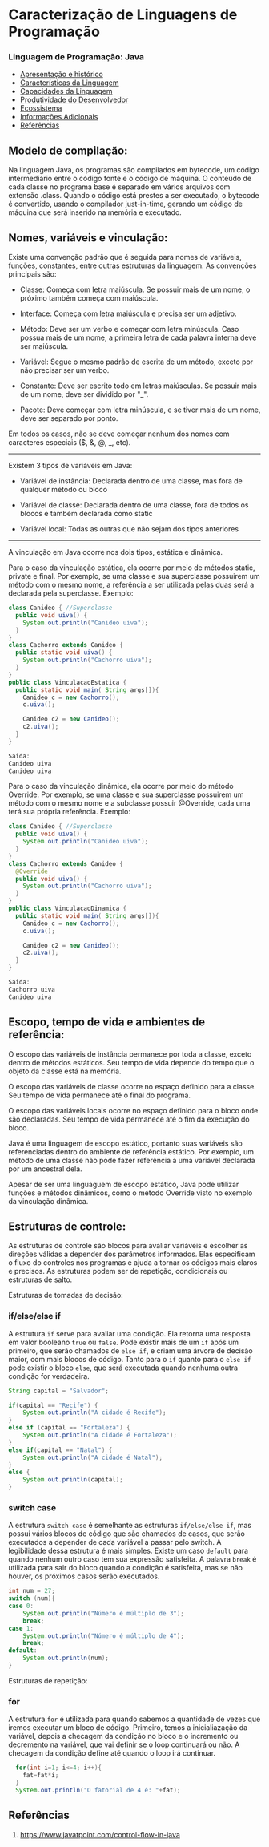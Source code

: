 # Caracterização de Linguagens de Programação

### Linguagem de Programação: Java

  * [Apresentação e histórico](#apresenta--o-e-hist-rico)
  * [Características da Linguagem](#caracter-sticas-da-linguagem)
  * [Capacidades da Linguagem](#capacidades-da-linguagem)
  * [Produtividade do Desenvolvedor](#produtividade-do-desenvolvedor)
  * [Ecossistema](#ecossistema)
  * [Informações Adicionais](#informa--es-adicionais)
  * [Referências](#refer-ncias)


## Modelo de compilação:

Na linguagem Java, os programas são compilados em bytecode, um código intermediário entre o código fonte e o código de máquina. O conteúdo de cada classe no programa base é separado em vários arquivos com extensão .class. Quando o código está prestes a ser executado, o bytecode é convertido, usando o compilador just-in-time, gerando um código de máquina que será inserido na memória e executado.


## Nomes, variáveis e vinculação:

Existe uma convenção padrão que é seguida para nomes de variáveis, funções, constantes, entre outras estruturas da linguagem. As convenções principais são:

+ Classe: Começa com letra maiúscula. Se possuir mais de um nome, o próximo também começa com maiúscula.
  
+ Interface: Começa com letra maiúscula e precisa ser um adjetivo.

+ Método: Deve ser um verbo e começar com letra minúscula. Caso possua mais de um nome, a primeira letra de cada palavra interna deve ser maiúscula.

+ Variável: Segue o mesmo padrão de escrita de um método, exceto por não precisar ser um verbo.

+ Constante: Deve ser escrito todo em letras maiúsculas. Se possuir mais de um nome, deve ser dividido por "_".

+ Pacote: Deve começar com letra minúscula, e se tiver mais de um nome, deve ser separado por ponto.

Em todos os casos, não se deve começar nenhum dos nomes com caracteres especiais ($, &, @, _, etc).

___

Existem 3 tipos de variáveis em Java:

+ Variável de instância: Declarada dentro de uma classe, mas fora de qualquer método ou bloco

+ Variável de classe: Declarada dentro de uma classe, fora de todos os blocos e também declarada como static

+ Variável local: Todas as outras que não sejam dos tipos anteriores

___

A vinculação em Java ocorre nos dois tipos, estática e dinâmica.

Para o caso da vinculação estática, ela ocorre por meio de métodos static, private e final. Por exemplo, se uma classe e sua superclasse possuirem um método com o mesmo nome, a referência a ser utilizada pelas duas será a declarada pela superclasse. Exemplo:

```java
class Canideo { //Superclasse
  public void uiva() {
    System.out.println("Canideo uiva");
  }
}
class Cachorro extends Canideo {
  public static void uiva() {
    System.out.println("Cachorro uiva");
  }
}
public class VinculacaoEstatica {
  public static void main( String args[]){
    Canideo c = new Cachorro();
    c.uiva();

    Canideo c2 = new Canideo();
    c2.uiva();
  }
}

Saida:
Canideo uiva
Canideo uiva
```

Para o caso da vinculação dinâmica, ela ocorre por meio do método Override. Por exemplo, se uma classe e sua superclasse possuirem um método com o mesmo nome e a subclasse possuir @Override, cada uma terá sua própria referência. Exemplo:

```java
class Canideo { //Superclasse
  public void uiva() {
    System.out.println("Canideo uiva");
  }
}
class Cachorro extends Canideo {
  @Override
  public void uiva() {
    System.out.println("Cachorro uiva");
  }
}
public class VinculacaoDinamica {
  public static void main( String args[]){
    Canideo c = new Cachorro();
    c.uiva();

    Canideo c2 = new Canideo();
    c2.uiva();
  }
}

Saida:
Cachorro uiva
Canideo uiva
```

## Escopo, tempo de vida e ambientes de referência:

O escopo das variáveis de instância permanece por toda a classe, exceto dentro de métodos estáticos. Seu tempo de vida depende do tempo que o objeto da classe está na memória.

O escopo das variáveis de classe ocorre no espaço definido para a classe. Seu tempo de vida permanece até o final do programa.

O escopo das variáveis locais ocorre no espaço definido para o bloco onde são declaradas. Seu tempo de vida permanece até o fim da execução do bloco.

Java é uma linguagem de escopo estático, portanto suas variáveis são referenciadas dentro do ambiente de referência estático. Por exemplo, um método de uma classe não pode fazer referência a uma variável declarada por um ancestral dela. 

Apesar de ser uma linguaguem de escopo estático, Java pode utilizar funções e métodos dinâmicos, como o método Override visto no exemplo da vinculação dinâmica.

## Estruturas de controle:

As estruturas de controle são blocos para avaliar variáveis e escolher as direções válidas a depender dos parâmetros informados. Elas especificam o fluxo do controles nos programas e ajuda a tornar os códigos mais claros e precisos. As estruturas podem ser de repetição, condicionais ou estruturas de salto. 

Estruturas de tomadas de decisão:

### if/else/else if

A estrutura `if` serve para avaliar uma condição. Ela retorna uma resposta em valor booleano `true` ou `false`. Pode existir mais de um `if` após um primeiro, que serão chamados de `else if`, e criam uma árvore de decisão maior, com mais blocos de código. Tanto para o `if` quanto para o `else if` pode existir o bloco `else`, que será executada quando nenhuma outra condição for verdadeira.

```java
String capital = "Salvador";  

if(capital == "Recife") {  
    System.out.println("A cidade é Recife");  
}
else if (capital == "Fortaleza") {  
    System.out.println("A cidade é Fortaleza");  
}
else if(capital == "Natal") {  
    System.out.println("A cidade é Natal");  
}
else {  
    System.out.println(capital);  
}  
```

### switch case

A estrutura `switch case` é semelhante as estruturas `if/else/else if`, mas possui vários blocos de código que são chamados de casos, que serão executados a depender de cada variável a passar pelo switch. A legibilidade dessa estrutura é mais simples. Existe um caso `default` para quando nenhum outro caso tem sua expressão satisfeita. A palavra `break` é utilizada para sair do bloco quando a condição é satisfeita, mas se não houver, os próximos casos serão executados.

```java
int num = 27;  
switch (num){  
case 0:  
    System.out.println("Número é múltiplo de 3");  
    break;  
case 1:  
    System.out.println("Número é múltiplo de 4");  
    break;  
default:  
    System.out.println(num);
}  
```

Estruturas de repetição:

### for

A estrutura `for` é utilizada para quando sabemos a quantidade de vezes que iremos executar um bloco de código. Primeiro, temos a inicialiazação da variável, depois a checagem da condição no bloco e o incremento ou decremento na variável, que vai definir se o loop continuará ou não. A checagem da condição define até quando o loop irá continuar.

```java    
  for(int i=1; i<=4; i++){    
    fat=fat*i;    
  }    
  System.out.println("O fatorial de 4 é: "+fat);    
```




## Referências

1. https://www.javatpoint.com/control-flow-in-java
